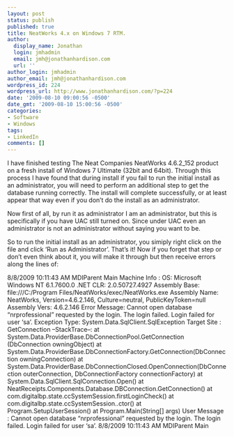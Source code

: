 ```yaml
---
layout: post
status: publish
published: true
title: NeatWorks 4.x on Windows 7 RTM.
author:
  display_name: Jonathan
  login: jmhadmin
  email: jmh@jonathanhardison.com
  url: ''
author_login: jmhadmin
author_email: jmh@jonathanhardison.com
wordpress_id: 224
wordpress_url: http://www.jonathanhardison.com/?p=224
date: '2009-08-10 09:00:56 -0500'
date_gmt: '2009-08-10 15:00:56 -0500'
categories:
- Software
- Windows
tags:
- LinkedIn
comments: []
---
```

I have finished testing The Neat Companies NeatWorks 4.6.2_152 product  on a fresh install of Windows 7 Ultimate (32bit and 64bit).  Through this process I have found that during install if you fail to run the  initial install as an administrator, you will need to perform an additional  step to get the database running correctly. The install will complete  successfully, or at least appear that way even if you don’t do the install  as an administrator.

Now first of all, by run it as administrator I am an administrator, but  this is specifically if you have UAC still turned on. Since under UAC even  an administrator is not an administrator without saying you want to be.

So to run the initial install as an administrator, you simiply right click  on the file and click ‘Run as Administrator’. That’s it!  Now if you forget that step or don’t even think about it, you will make it  through but then receive errors along the lines of:


8/8/2009 10:11:43 AM MDIParent Main
Machine Info :    OS: Microsoft Windows NT 6.1.7600.0    .NET CLR: 2.0.50727.4927
Assembly Base: file:///C:/Program Files/NeatWorks/exec/NeatWorks.exe
Assembly Name: NeatWorks, Version=4.6.2.146, Culture=neutral, PublicKeyToken=null
Assembly Vers: 4.6.2.146
Error Message: Cannot open database “nrprofessional” requested by the login. The login failed.
Login failed for user ‘sa’.
Exception Type: System.Data.SqlClient.SqlException
Target Site  : GetConnection
–StackTrace–:    at System.Data.ProviderBase.DbConnectionPool.GetConnection  (DbConnection owningObject)
at System.Data.ProviderBase.DbConnectionFactory.GetConnection(DbConnection owningConnection)
at System.Data.ProviderBase.DbConnectionClosed.OpenConnection(DbConnection outerConnection,  DbConnectionFactory connectionFactory)
at System.Data.SqlClient.SqlConnection.Open()
at NeatReceipts.Components.Database.DBConnection.GetConnection()
at com.digitalbp.state.ccSystemSession.firstLoginCheck()
at com.digitalbp.state.ccSystemSession..ctor()
at Program.SetupUserSession()
at Program.Main(String[] args)
User Message : Cannot open database “nrprofessional” requested by the login. The login failed.  Login failed for user ‘sa’.
8/8/2009 10:11:43 AM MDIParent Main
